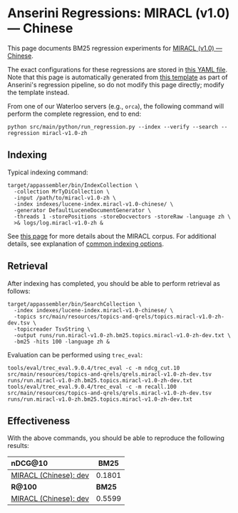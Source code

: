# Anserini Regressions: MIRACL (v1.0) &mdash; Chinese

This page documents BM25 regression experiments for [MIRACL (v1.0) &mdash; Chinese](https://github.com/project-miracl/miracl).

The exact configurations for these regressions are stored in [this YAML file](../src/main/resources/regression/miracl-v1.0-zh.yaml).
Note that this page is automatically generated from [this template](../src/main/resources/docgen/templates/miracl-v1.0-zh.template) as part of Anserini's regression pipeline, so do not modify this page directly; modify the template instead.

From one of our Waterloo servers (e.g., `orca`), the following command will perform the complete regression, end to end:

```
python src/main/python/run_regression.py --index --verify --search --regression miracl-v1.0-zh
```

## Indexing

Typical indexing command:

```
target/appassembler/bin/IndexCollection \
  -collection MrTyDiCollection \
  -input /path/to/miracl-v1.0-zh \
  -index indexes/lucene-index.miracl-v1.0-chinese/ \
  -generator DefaultLuceneDocumentGenerator \
  -threads 1 -storePositions -storeDocvectors -storeRaw -language zh \
  >& logs/log.miracl-v1.0-zh &
```

See [this page](https://github.com/project-miracl/miracl) for more details about the MIRACL corpus.
For additional details, see explanation of [common indexing options](common-indexing-options.md).

## Retrieval

After indexing has completed, you should be able to perform retrieval as follows:

```
target/appassembler/bin/SearchCollection \
  -index indexes/lucene-index.miracl-v1.0-chinese/ \
  -topics src/main/resources/topics-and-qrels/topics.miracl-v1.0-zh-dev.tsv \
  -topicreader TsvString \
  -output runs/run.miracl-v1.0-zh.bm25.topics.miracl-v1.0-zh-dev.txt \
  -bm25 -hits 100 -language zh &
```

Evaluation can be performed using `trec_eval`:

```
tools/eval/trec_eval.9.0.4/trec_eval -c -m ndcg_cut.10 src/main/resources/topics-and-qrels/qrels.miracl-v1.0-zh-dev.tsv runs/run.miracl-v1.0-zh.bm25.topics.miracl-v1.0-zh-dev.txt
tools/eval/trec_eval.9.0.4/trec_eval -c -m recall.100 src/main/resources/topics-and-qrels/qrels.miracl-v1.0-zh-dev.tsv runs/run.miracl-v1.0-zh.bm25.topics.miracl-v1.0-zh-dev.txt
```

## Effectiveness

With the above commands, you should be able to reproduce the following results:

| **nDCG@10**                                                                                                  | **BM25**  |
|:-------------------------------------------------------------------------------------------------------------|-----------|
| [MIRACL (Chinese): dev](https://github.com/project-miracl/miracl)                                            | 0.1801    |
| **R@100**                                                                                                    | **BM25**  |
| [MIRACL (Chinese): dev](https://github.com/project-miracl/miracl)                                            | 0.5599    |
